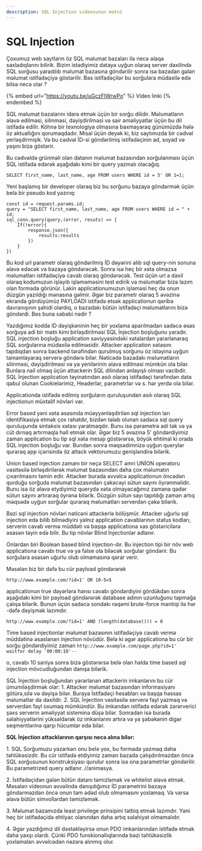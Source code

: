 ```yaml
---
description: SQL Injection videosunun mətni
---
```


# SQL Injection

Çoxumuz web saytların öz SQL məlumat bazaları ilə necə əlaqə saxladıqlarını bilirik. Bizim istədiyimiz dataya uyğun olaraq server daxilində SQL sorğusu yaradılıb məlumat bazasına göndərilir sonra isə bazadan gələn məlumat istifadəçiyə göstərilir. Bəs istifadəçilər bu sorğulara müdaxilə edə bilsə necə olar ?

{% embed url="https://youtu.be/uGczFlWrwPo" %}
Video linki
{% endembed %}

SQL məlumat bazalarını idarə etmək üçün bir sorğu dilidir. Məlumatların əlavə edilməsi, silinməsi, dəyişdirilməsi və sair əməliyyatlar üçün bu dil istifadə edilir. Köhnə bir texnologiya olmasına baxmayaraq günümüzdə hələ öz aktuallığını qorumaqdadır. Misal üçün deyək ki, biz saytımızda bir cədvəl yerləşdirmişik. Və bu cədvəl İD-si göndərilmiş istifadəçinin ad, soyad və yaşını bizə göstərir.

Bu cədvəldə grünməli olan datanın məlumat bazasından sorğulanması üçün SQL istifadə edərək aşağıdakı kimi bir query yazmalı olacağıq.&#x20;

`SELECT first_name, last_name, age FROM users WHERE id = 5' OR 1=1;`

Yeni başlamış bir developer olaraq biz bu sorğunu bazaya göndərmək üçün belə bir pseudo kod yazırıq:

```
const id = request.params.id;
query = "SELECT first_name, last_name, age FROM users WHERE id = " + id;
sql_conn.query(query,(error, resuts) => {
	İf(!error){
		response.json({
			results:results
		})
	}
})
```

Bu kod url parametr olaraq göndərilmiş İD dəyərini alıb sql query-nin sonuna əlavə edəcək və bazaya göndərəcək. Sonra isə heç bir xəta olmazsa məlumatları istifadəçiyə cavab olaraq göndərəcək. Test üçün url a daxil olaraq kodumuzun işləyib işləməməsini test edirik və məlumatlar bizə lazım olan formada görünür. Lakin applicationumuzun işləməsi heç də onun düzgün yazıldığı mənasına gəlmir. Əgər biz parametr olaraq 5 əvəzinə ekranda gördüyümüz PAYLOADI istifadə etsək applicationun qəribə davranışının şahidi olardıq, o bazadakı bütün istifadəçi məlumatlarını bizə göndərdi. Bəs buna səbəbi nədir ?

Yazdığımız kodda ID dəyişkəninin heç bir yoxlama aparılmadan sadəcə əsas sorğuya adi bir mətn kimi birləşdirilməsi SQL İnjection boşluğunu yaradır. SQL injection boşluğu application səviyyəsindəki xətalardan yararlanaraq SQL sorğularına müdaxilə edilməsidir. Attacker application xətasını tapdıqdan sonra backend tərəfindən qurulmuş sorğunu öz istəyinə uyğun tamamlayaraq serverə göndərə bilər. Nəticədə bazadakı məlumatların silinməsi, dəyişdirilməsi və ya yenilərinin əlavə edilməsi mümkün ola bilər. Bunlara nail olmaq üçün attackerin SQL dilindən anlayışlı olması vacibdir. SQL İnjection application təyinatından asılı olaraq istifadəçi tərəfindən data qəbul olunan Cookielərimiz, Headerlər, parametrlər və s. hər yerdə ola bilər.

Applicationda istifadə edilmiş sorğuların quruluşundan asılı olaraq SQL injectionun müxtəlif növləri var.&#x20;

Error based yəni xəta əsasında müəyyənləşdirilən sql injection ları identifikasiya etmək çox rahatdır, bizdən tələb olunan sadəcə sql query quruluşunda sintaksis xətası yaratmaqdır. Bunu isə parametrə adi tək və ya cüt dırnaq artırmaqla həll etmək olar. Əgər biz 5 əvəzinə 5' göndərdiyimiz zaman application bu tip sql xəta mesajı göstərərsə, böyük ehtimal ki orada SQL injection boşluğu var. Bundan sonra məqsədimnizə uyğun querylər quraraq app içərisində öz attack vektorumuzu genişləndirə bilərik.

Union based injection zamanı bir neçə SELECT əmri UNİON operatoru vasitəsilə birləşdirilərək məlumat bazasından daha çox məlumatın çıxarılmasını təmin edir. Attacker burada əvvəlcə applicationun öncədən qurduğu sorğuda məlumat bazasından çəkəcəyi sütun sayını öyrənməlidir. Bunu isə öz əlavə etydiyimiz querydə xəta olmayacağımız zamana qədər sütun sayını artıraraq öyrənə bilərik. Düzgün sütun sayı tapıldığı zaman artıq məqsədə uyğun sorğular quraraq məlumatları serverdən çəkə bilərik.

Bəzi sql injection növləri nəticəni attackerlə bölüşmür. Attacker uğurlu sql injection edə bilib bilmədiyini yalnız application cavablarının status kodları, serverin cavab vermə müddəti və başqa applicationa xas göstəricilərə əsasən təyin edə bilir. Bu tip növlər Blind İnjectionlar adlanır.

Onlardan biri Boolean based blind injection-dır. Bu injection tipi bir növ web applicationa cavabı true və ya false ola biləcək sorğular göndərir. Bu sorğulara əsasən uğurlu olub olmamasına qərar verir.

Məsələn biz bir dəfə bu cür payload göndərərək&#x20;

`http://www.example.com/?id=1' OR 10-5=5`

applicationun true dəyərlərə hansı cavabı göndərdiyini gördükdən sonra aşağıdakı kimi bir payload göndərərək database adının uzunluğunu tapmağa çalışa bilərik. Bunun üçün sadəcə sondakı rəqəmi brute-force məntiqi ilə hər -dəfə dəyişmək lazımdır.

`http://www.example.com/?id=1' AND (length(database())) = 8`

Time based injectionlar məlumat bazasının istifadəçiyə cavab vermə müddətinə əsaslanan injection növüdür. Belə ki əgər applicationa bu cür bir sorğu göndərdiyimiz zaman `http://www.example.com/page.php?id=1' waitfor delay '00:00:10'--`&#x20;

o, cavabı 10 saniyə sonra bizə göstərərsə belə olan halda time based sql injection mövcudluğundan danışa bilərik.

SQL İnjection boşluğundan yararlanan attackerin imkanlarını bu cür ümumiləşdirmək olar: 1. Attacker məlumat bazasından informasiyanı götürə,silə və dəyişə bilər. Buraya İstifadəçi hesabları və başqa həssas məlumatlar da daxildir. 2. SQL İnjection vasitəsilə serverə fayl yazmaq və serverdən fayl oxumaq mümkündür. Bu imkandan istifadə edərək zərərverici şəxs serverin əməliyyat sisteminə düşə bilər. Sonradan isə burada səlahiyyətlərini yüksəldərək öz imkanlarını artıra və ya şəbəkənin digər seqmentlərinə qarşı hücumlar edə bilər.

**SQL İnjection attacklarının qarşısı necə alına bilər:**&#x20;

1\. SQL Sorğumuzu yazarkən onu belə yox, bu formada yazmaq daha təhlükəsizdir. Bu cür istifadə etdiyimiz zaman bazada çalışdırılmazdan öncə SQL sorğusunun konstruksiyası qurulur sonra isə ona parametrlər göndərilir. Bu parametrized query adlanır. //animasya.&#x20;

2\. İstifadəçidən gələn bütün datanı təmizləmək və whitelist əlavə etmək. Məsələn videonun əvvəlində danışdığımız İD parametrini bazaya göndərməzdən öncə onun tam ədəd olub olmamasını yoxlamaq. Və varsa əlavə bütün simvollardan təmizləmək.&#x20;

3\. Məlumat bazamızda least privilege prinsipini tətbiq etmək lazımdır. Yəni heç bir istifadəçidə ehtiyac olanından daha artıq səlahiyət olmamalıdır.&#x20;

4\. Əgər yazdığımız dil dəstəkləyirsə onun PDO imkanlarından istifadə etmək daha yaxşı olardı. Çünki PDO funskionallıqlarında bəzi təhlükəsizlik yoxlamaları əvvəlcədən nəzərə alınmış olur.
